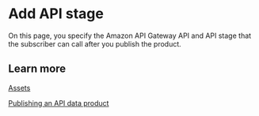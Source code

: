 # Add API stage<a name="hp-owned-data-sets-add-api-stage"></a>

On this page, you specify the Amazon API Gateway API and API stage that the subscriber can call after you publish the product\.

## Learn more<a name="hp-help-panel-learn"></a>

[Assets](https://docs.aws.amazon.com/data-exchange/latest/userguide/data-sets.html?icmpid=docs_data-exchange_help_panel_hp-owned-data-sets)

[Publishing an API data product](https://docs.aws.amazon.com/data-exchange/latest/userguide/publishing-products.html#publish-API-product)